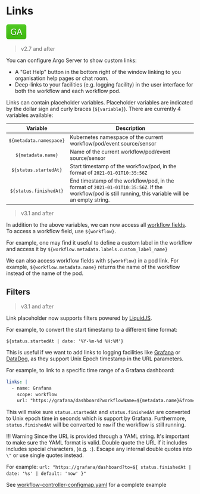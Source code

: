 # Links

![GA](assets/ga.svg)

> v2.7 and after

You can configure Argo Server to show custom links:

* A "Get Help" button in the bottom right of the window linking to you organisation help pages or chat room. 
* Deep-links to your facilities (e.g. logging facility) in the user interface for both the workflow and each workflow pod.

Links can contain placeholder variables. Placeholder variables are indicated by the dollar sign and curly braces (`${variable}`).
There are currently 4 variables available:

| Variable                | Description                                                                                                                                               |
|:-----------------------:|-----------------------------------------------------------------------------------------------------------------------------------------------------------|
| `${metadata.namespace}` | Kubernetes namespace of the current workflow/pod/event source/sensor                                                                                      |
| `${metadata.name}`      | Name of the current workflow/pod/event source/sensor                                                                                                      |
| `${status.startedAt}`   | Start timestamp of the workflow/pod, in the format of `2021-01-01T10:35:56Z`                                                                              |
| `${status.finishedAt}`  | End timestamp of the workflow/pod, in the format of  `2021-01-01T10:35:56Z`. If the workflow/pod is still running, this variable will be an empty string. |

> v3.1 and after

In addition to the above variables, we can now access all [workflow fields](fields.md#workflow).
To access a workflow field, use `${workflow}`.

For example, one may find it useful to define a custom label in the workflow and access it by `${workflow.metadata.labels.custom_label_name}`

We can also access workflow fields with `${workflow}` in a pod link. For example, `${workflow.metadata.name}` returns
the name of the workflow instead of the name of the pod.

## Filters

> v3.1 and after

Link placeholder now supports filters powered by [LiquidJS](https://liquidjs.com/filters/overview.html).

For example, to convert the start timestamp to a different time format:

```
${status.startedAt | date: '%Y-%m-%d %H:%M'}
```

This is useful if we want to add links to logging facilities like [Grafana](https://grafana.com/)
or [DataDog](https://datadog.com/), as they support Unix Epoch timestamp in the URL
parameters.

For example, to link to a specific time range of a Grafana dashboard:

```yaml
links: |
  - name: Grafana
    scope: workflow
    url: "https://grafana/dashboard?workflowName=${metadata.name}&from=${status.startedAt | date: '%s'}&to=${ status.finishedAt | date: '%s' | default: 'now' }"
```

This will make sure `status.startedAt` and `status.finishedAt` are converted to Unix epoch time in seconds which is support by
Grafana. Furthermore, `status.finishedAt` will be converted to `now` if the workflow is still running.

!!! Warning
  Since the URL is provided through a YAML string. It's important to make sure the YAML format is valid. Double quote the URL if 
  it includes includes special characters, (e.g. `:`). Escape any internal double quotes into `\"` or use single quotes instead.

  For example: `url: "https://grafana/dashboard?to=${ status.finishedAt | date: '%s' | default: 'now' }"`

See [workflow-controller-configmap.yaml](workflow-controller-configmap.yaml) for a complete example

